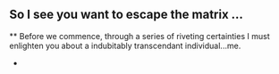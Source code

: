 ## So I see you want to escape the matrix ...

** Before we commence, through a series of riveting certainties I must enlighten you about a indubitably transcendant individual...me.

-  
